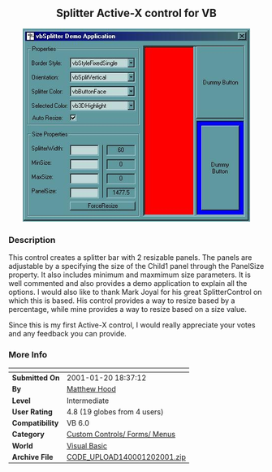﻿<div align="center">

## Splitter Active\-X control for VB

<img src="PIC200112023122388.jpg">
</div>

### Description

This control creates a splitter bar with 2 resizable panels. The panels are adjustable by a specifying the size of the Child1 panel through the PanelSize property. It also includes minimum and maxmimum size parameters. It is well commented and also provides a demo application to explain all the options. I would also like to thank Mark Joyal for his great SplitterControl on which this is based. His control provides a way to resize based by a percentage, while mine provides a way to resize based on a size value.

Since this is my first Active-X control, I would really appreciate your votes and any feedback you can provide.
 
### More Info
 


<span>             |<span>
---                |---
**Submitted On**   |2001-01-20 18:37:12
**By**             |[Matthew Hood](https://github.com/Planet-Source-Code/PSCIndex/blob/master/ByAuthor/matthew-hood.md)
**Level**          |Intermediate
**User Rating**    |4.8 (19 globes from 4 users)
**Compatibility**  |VB 6\.0
**Category**       |[Custom Controls/ Forms/  Menus](https://github.com/Planet-Source-Code/PSCIndex/blob/master/ByCategory/custom-controls-forms-menus__1-4.md)
**World**          |[Visual Basic](https://github.com/Planet-Source-Code/PSCIndex/blob/master/ByWorld/visual-basic.md)
**Archive File**   |[CODE\_UPLOAD140001202001\.zip](https://github.com/Planet-Source-Code/matthew-hood-splitter-active-x-control-for-vb__1-14592/archive/master.zip)








